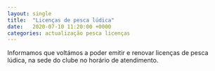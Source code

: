 ```yaml
---
layout: single
title:  "Licenças de pesca lúdica"
date:   2020-07-10 11:20:00 +0000
categories: actualização pesca licenças
---
```


Informamos que voltámos a poder emitir e renovar licenças de pesca lúdica, na sede do clube no horário de atendimento.